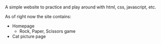 A simple website to practice and play around with html, css, javascript, etc.  

As of right now the site contains:
- Homepage
    - Rock, Paper, Scissors game
- Cat picture page
